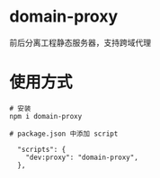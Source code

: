 # domain-proxy

前后分离工程静态服务器，支持跨域代理

# 使用方式

```
# 安装
npm i domain-proxy

# package.json 中添加 script

  "scripts": {
    "dev:proxy": "domain-proxy",
  },

```
